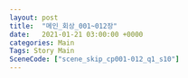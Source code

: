 ```yaml
---
layout: post
title:  "메인_회상_001~012장"
date:   2021-01-21 03:00:00 +0000
categories: Main
Tags: Story Main
SceneCode: ["scene_skip_cp001-012_q1_s10"]
---
```

